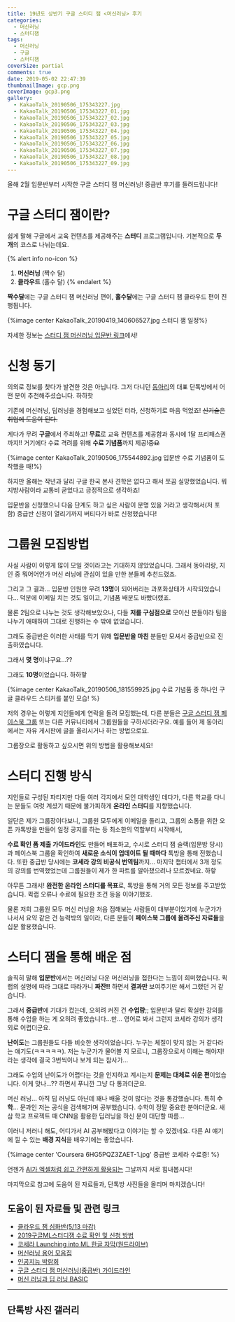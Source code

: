 ```yaml
---
title: 19년도 상반기 구글 스터디 잼 <머신러닝> 후기
categories:
  - 머신러닝
  - 스터디잼
tags:
  - 머신러닝
  - 구글
  - 스터디잼
coverSize: partial
comments: true
date: 2019-05-02 22:47:39
thumbnailImage: gcp.png
coverImage: gcp3.png
gallery:
  - KakaoTalk_20190506_175343227.jpg
  - KakaoTalk_20190506_175343227_01.jpg
  - KakaoTalk_20190506_175343227_02.jpg
  - KakaoTalk_20190506_175343227_03.jpg
  - KakaoTalk_20190506_175343227_04.jpg
  - KakaoTalk_20190506_175343227_05.jpg
  - KakaoTalk_20190506_175343227_06.jpg
  - KakaoTalk_20190506_175343227_07.jpg
  - KakaoTalk_20190506_175343227_08.jpg
  - KakaoTalk_20190506_175343227_09.jpg
---
```


올해 2월 입문반부터 시작한 구글 스터디 잼 머신러닝!
중급반 후기를 들려드립니다!

<!-- excerpt -->

# 구글 스터디 잼이란?
쉽게 말해 구글에서 교육 컨텐츠를 제공해주는 **스터디** 프로그램입니다.
기본적으로 **두 개**의 코스로 나뉘는데요.

{% alert info no-icon %}
1. **머신러닝** (짝수 달)
2. **클라우드** (홀수 달)
{% endalert %}

**짝수달**에는 구글 스터디 잼 머신러닝 편이,
**홀수달**에는 구글 스터디 잼 클라우드 편이 진행됩니다.

{%image center KakaoTalk_20190419_140606527.jpg 스터디 잼 일정%}


자세한 정보는 [스터디 잼 머신러닝 입문반 링크](https://sites.google.com/view/ml-studyjam)에서!

# 신청 동기

의외로 정보를 찾다가 발견한 것은 아닙니다.
그저 다니던 [동아리](https://likelion.net/)의 대표 단톡방에서 어떤 분이 추천해주셨습니다. 하하핫

기존에 머신러닝, 딥러닝을 경험해보고 싶었던 터라,
신청하기로 마음 먹었죠! ~~신기술은 취업에 도움이 된다.~~

게다가 무려 **구글**에서 주최하고!
**무료**로 교육 컨텐츠를 제공함과 동시에 1달 프리패스권까지!!
거기에다 수료 격려를 위해 **수료 기념품**까지 제공!~~중요~~

{%image center KakaoTalk_20190506_175544892.jpg 입문반 수료 기념품이 도착했을 때!%}


하지만 올해는 작년과 달리 구글 한국 본사 견학은 없다고 해서 쪼끔 실망했었습니다.
뭐 지방사람이라 교통비 굳었다고 긍정적으로 생각하죠!

입문반을 신청했으니 다음 단계도 하고 싶은 사람이 분명 있을 거라고 생각해서(저 포함)
중급반 신청이 열리기까지 버티다가 바로 신청했습니다!

# 그룹원 모집방법

사실 사람이 이렇게 많이 모일 것이라고는 기대하지 않았었습니다.
그래서 동아리랑, 지인 중 뭐어어언가 머신 러닝에 관심이 있을 만한 분들께 추천드렸죠.

그리고 그 결과...
입문반 인원만 무려 **13명**이 되어버리는 과포화상태가 시작되었습니다...
덕분에 이메일 치는 것도 일이고, 기념품 배분도 바빴더랬죠.

물론 2팀으로 나누는 것도 생각해보았으나, 다들 **저를 구심점으로** 모이신 분들이라 팀을 나누기 애매하여 그대로 진행하는 수 밖에 없었습니다.

그래도 중급반은 이러한 사태를 막기 위해 **입문반을 마친** 분들만 모셔서 중급반으로 진출하였습니다.

그래서 **몇 명**이냐구요...??

그래도 **10명**이었습니다. 하하핳

{%image center KakaoTalk_20190506_181559925.jpg 수료 기념품 중 하나인 구글 클라우드 스티커를 붙인 모습! %}

저의 경우는 이렇게 지인들에게 연락을 돌려 모집했는데,
다른 분들은 [구글 스터디 잼 페이스북 그룹](https://www.facebook.com/groups/studyjamkorea/) 또는 다른 커뮤니티에서 그룹원들을 구하시더라구요. 예를 들어 제 동아리에서는 자유 게시판에 글을 올리시거나 하는 방법으로요.

그룹장으로 활동하고 싶으시면 위의 방법을 활용해보세요!

# 스터디 진행 방식

지인들로 구성된 파티지만 다들 여러 각지에서 모인 대학생인 데다가, 다른 학교를 다니는 분들도 여럿 계셨기 때문에 불가피하게 **온라인 스터디**를 지향했습니다.

일단은 제가 그룹장이다보니, 그룹원 모두에게 이메일을 돌리고, 그룹의 소통을 위한 오픈 카톡방을 만들어 일정 공지를 하는 등 최소한의 역할부터 시작해서,

**수료 확인 폼 제출 가이드라인**도 만들어 배포하고, 수시로 스터디 잼 슬랙(입문방 당시)과 페이스북 그룹을 확인하여 **새로운 소식이 업데이트 될 때마다** 톡방을 통해 전했습니다. 또한 중급반 당시에는 **코세라 강의 비공식 번역팀**까지...
마지막 챕터에서 3개 정도의 강의를 번역했었는데 그룹원들이 제가 한 파트를 알아챘으려나 모르겠네요. 하핳

아무튼 그래서!
**완전한 온라인 스터디를 목표**로, 톡방을 통해 거의 모든 정보를 주고받았습니다.
퀵랩 오류나 수료에 필요한 조건 등을 이야기했죠.

물론 저희 그룹원 모두 머신 러닝을 처음 접해보는 사람들이 대부분이었기에 누군가가 나서서 요약 같은 건 능력밖의 일이라, 다른 분들이 **페이스북 그룹에 올려주신 자료들**을 십분 활용했습니다.

# 스터디 잼을 통해 배운 점

솔직히 말해 **입문반**에서는 머신러닝 다운 머신러닝을 접한다는 느낌이 희미했습니다.
퀵랩의 설명에 따라 그대로 따라가니 **짜잔!!** 하면서 **결과만** 보여주기만 해서 그랬던 거 같습니다.

그래서 **중급반**에 기대가 컸는데, 오히려 커진 건 **수업량**;;
입문반과 달리 확실한 강의를 통해 수업을 하는 게 오히려 좋았습니다...만...
영어로 봐서 그런지 코세라 강의가 생각 외로 어렵더군요.

**난이도**는 그룹원들도 다들 비슷한 생각이었습니다. 누구는 체질이 맞지 않는 거 같다라는 얘기도(ㅋㅋㅋㅋㅋ). 저는 누군가가 물어볼 지 모르니, 그룹장으로서 이해는 해야지! 라는 생각에 결국 3번씩이나 보게 되는 참사가...

그래도 수업의 난이도가 어렵다는 것을 인지하고 계시는지 **문제는 대체로 쉬운 편**이었습니다. 이게 맞나...?? 하면서 푸니깐 그냥 다 통과더군요.

머신 러닝... 아직 딥 러닝도 아닌데 꽤나 배울 것이 많다는 것을 통감했습니다.
특히 **수학**... 문과인 저는 공식을 검색해가며 공부했습니다. 수학이 정말 중요한 분야더군요.
새삼 학교 프로젝트 때 CNN을 활용한 딥러닝을 하신 분이 대단할 따름...

이러니 저러니 해도, 어디가서 AI 공부해봤다고 이야기는 할 수 있겠네요. 다른 AI 얘기에 낄 수 있는 **배경 지식**을 배우기에는 좋았습니다.

{%image center 'Coursera 6HG5PQZ3ZAET-1.jpg' 중급반 코세라 수료증! %}


언젠가 [AI가 엑셀처럼 쉽고 간편하게 활용되는](https://smarthomelab.kr/2019/04/22/ai%EB%8A%94-%ED%9B%97%EB%82%A0-%EC%97%91%EC%85%80%EC%9D%B4-%EB%90%A0-%EC%88%98-%EC%9E%88%EC%9D%84%EA%B9%8C/) 그날까지 서로 힘내봅시다!

마지막으로 참고에 도움이 된 자료들과, 단톡방 사진들을 올리며 마치겠습니다!

## 도움이 된 자료들 및 관련 링크
- [클라우드 잼 심화반(5/13 마감)](https://sites.google.com/view/studyjamkr/cloud_advanced)
- [2019구글ML스터디잼 수료 확인 및 신청 방법](https://www.evernote.com/shard/s113/client/snv?fbclid=IwAR2y19OiTtDDs6DxK21NJNgkRGeoTgRfWiH4DrQMlfJuIUUVNbHWuQQ8Tto&noteGuid=58850030-e696-4cc1-88b2-c69254af04de&noteKey=3c0d8bb2b90e9d69&sn=https%3A%2F%2Fwww.evernote.com%2Fshard%2Fs113%2Fsh%2F58850030-e696-4cc1-88b2-c69254af04de%2F3c0d8bb2b90e9d69&title=2019%25EA%25B5%25AC%25EA%25B8%2580ML%25EC%258A%25A4%25ED%2584%25B0%25EB%2594%2594%25EC%259E%25BC%2B%25EC%2588%2598%25EB%25A3%258C%2B%25ED%2599%2595%25EC%259D%25B8%2B%25EB%25B0%258F%2B%25EC%258B%25A0%25EC%25B2%25AD%2B%25EB%25B0%25A9%25EB%25B2%2595)
- [코세라 Launching into ML 한글 자막(원드라이브)](https://1drv.ms/f/s!AsJkxyzkLyz8hfYFzVnDVkw2ebjsoA)
- [머신러닝 용어 모음집](https://developers.google.com/machine-learning/glossary/?hl=ko)
- [인공지능 박람회](http://www.aiexpo.co.kr/main)
- [구글 스터디 잼 머신러닝(중급반) 가이드라인](https://docs.google.com/presentation/d/1wogLNNAOhlzHmFe6GTurpV7evbNkiKY9A4LteIDgYcw/mobilepresent?slide=id.p)
- [머신 러닝과 딥 러닝 BASIC](https://www.edwith.org/others26)

---

## 단톡방 사진 갤러리
